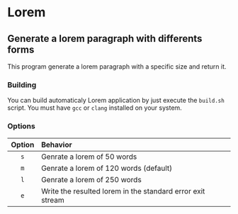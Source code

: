 # Lorem
## Generate a lorem paragraph with differents forms

This program generate a lorem paragraph with a specific size and return it.

### Building

You can build automaticaly Lorem application by just execute the `build.sh` script.
You must have `gcc` or `clang` installed on your system.

### Options

| Option | Behavior |
|:------:|:-------- |
| `s`    | Genrate a lorem of 50 words |
| `m`    | Genrate a lorem of 120 words (default) |
| `l`    | Genrate a lorem of 250 words |
| `e`    | Write the resulted lorem in the standard error exit stream |